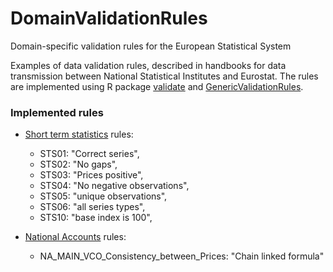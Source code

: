 # DomainValidationRules
Domain-specific validation rules for the European Statistical System


Examples of data validation rules, described in handbooks for data transmission
between National Statistical Institutes and Eurostat. The rules are implemented
using R package [validate](https://cran.r-project.org/package=validate) and [GenericValidationRules](https://github.com/SNStatComp/GenericValidationRules).


### Implemented rules

- [Short term statistics](STS) rules:
   - STS01: "Correct series",
   - STS02: "No gaps",
   - STS03: "Prices positive",
   - STS04: "No negative observations",
   - STS05: "unique observations",
   - STS06: "all series types",
   - STS10: "base index is 100",

- [National Accounts](NA) rules:
   - NA_MAIN_VCO_Consistency_between_Prices: "Chain linked formula"


